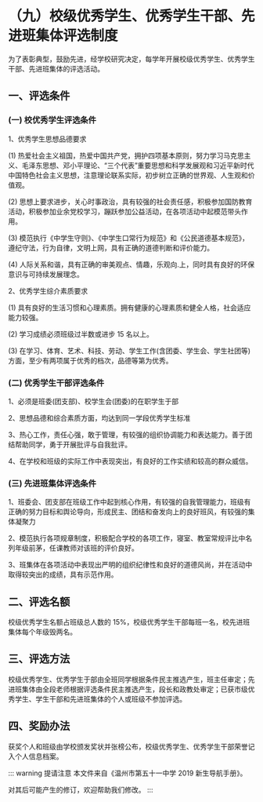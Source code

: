 # （九）校级优秀学生、优秀学生干部、先进班集体评选制度

为了表彰典型，鼓励先进，经学校研究决定，每学年开展校级优秀学生、优秀学生干部、先进班集体的评选活动。

## 一、评选条件

### (一) 校优秀学生评选条件

1、优秀学生思想品德要求

(1) 热爱社会主义祖国，热爱中国共产党，拥护四项基本原则，努力学习马克思主义、毛泽东思想、邓小平理论、“三个代表”重要思想和科学发展观和习近平新时代中国特色社会主义思想，注意理论联系实际，初步树立正确的世界观、人生观和价值观。

(2) 思想上要求进步，关心时事政治，具有较强的社会责任感，积极参加国防教育活动，积极参加业余党校学习，蹦跃参加公益活动，在各项活动中起模范带头作用。

(3) 模范执行《中学生守则》、《中学生口常行为规范》和《公民道德基本规范》，遵纪守法，行为自律，文明上网，具有正确的道德判断和评价能力。

(4) 人际关系和谐，具有正确的审美观点、情趣，乐观向.上，同时具有良好的环保意识与可持续发展理念。

2、优秀学生综介素质要求

(1) 具有良好的生活习惯和心理素质。拥有健康的心理素质和健全人格，社会适应能力较强。

(2) 学习成绩必须班级过半数或进步 15 名以上。

(3) 在学习、体育、艺术、科技、劳动、学生工作(含团委、学生会、学生社团等)方面，至少有两项属于优秀的档次，品德等第为优秀。

### (二) 优秀学生干部评选条件

1、必须是班委(团支部)、校学生会(团委)的在职学生于部

2、思想品德和综合素质方面，均达到同一学段优秀学生标准

3、热心工作，责任心强，敢于管理，有较强的组织协调能力和表达能力。善于团结帮助同学，勇于开展批评与自我批评。

4、在学校和班级的实际工作中表现突出，有良好的工作实绩和较高的群众威信。

### (三) 先进班集体评选条件

1、班委会、团支部在班级工作中起到核心作用，有较强的自我管理能力，班级有正确的努力目标和舆论导向，形成民主、团结和奋发向上的良好班风，有较强的集体凝聚力

2、模范执行各项规章制度，积极配合学校的各项工作，寝室、教室常规评比中名列年级前茅，任课教师对该班的评价良好。

3、班集体在各项活动中表现出严明的组织纪律性和良好的道德风尚，并在活动中取得较突出的成绩，具有示范作用。

## 二、评选名额

校级优秀学生名额占班级总人数的 15%，校级优秀学生干部每班一名，校先进班集体每个年级毁两名。

## 三、评选方法

校级优秀学生、优秀学生于部由全班同学根据条件民主推选产生，班主任审定；先进班集体由全段老师根据评选条件民主推选产生，段长和政教处审定；已获市级优秀学生、学生干部和先进班集体的个人或班级不参加评选。

## 四、奖励办法

获奖个人和班级由学校颁发奖状并张榜公布，校级优秀学生、优秀学生干部荣誉记入个人信息档案。

::: warning 提请注意
本文件来自《温州市第五十一中学 2019 新生导航手册》。

对其后可能产生的修订，欢迎帮助我们修改。
:::
